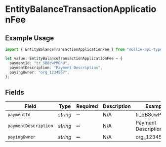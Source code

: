# EntityBalanceTransactionApplicationFee

## Example Usage

```typescript
import { EntityBalanceTransactionApplicationFee } from "mollie-api-typescript/models";

let value: EntityBalanceTransactionApplicationFee = {
  paymentId: "tr_5B8cwPMGnU",
  paymentDescription: "Payment Description",
  payingOwner: "org_1234567",
};
```

## Fields

| Field                | Type                 | Required             | Description          | Example              |
| -------------------- | -------------------- | -------------------- | -------------------- | -------------------- |
| `paymentId`          | *string*             | :heavy_minus_sign:   | N/A                  | tr_5B8cwPMGnU        |
| `paymentDescription` | *string*             | :heavy_minus_sign:   | N/A                  | Payment Description  |
| `payingOwner`        | *string*             | :heavy_minus_sign:   | N/A                  | org_1234567          |